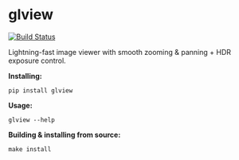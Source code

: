 # glview

[![Build Status](https://travis-ci.com/toaarnio/glview.svg?branch=master)](https://travis-ci.com/github/toaarnio/glview)

Lightning-fast image viewer with smooth zooming &amp; panning + HDR exposure control.

**Installing:**
```
pip install glview
```

**Usage:**
```
glview --help
```

**Building &amp; installing from source:**
```
make install
```
